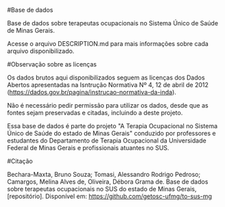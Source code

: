 #Base de dados

Base de dados sobre terapeutas ocupacionais no Sistema Único de Saúde de Minas Gerais. 

Acesse o arquivo DESCRIPTION.md para mais informações sobre cada arquivo disponibilizado.

#Observação sobre as licenças

Os dados brutos aqui disponibilizados seguem as licenças dos Dados Abertos apresentadas na Isntrução Normativa Nº 4, 12 de abril de 2012 (https://dados.gov.br/pagina/instrucao-normativa-da-inda).

Não é necessário pedir permissão para utilizar os dados, desde que as fontes sejam preservadas e citadas, incluindo a deste projeto.

Essa base de dados é parte do projeto "A Terapia Ocupacional no Sistema Único de Saúde do estado de Minas Gerais" conduzido por professores e estudantes do Departamento de Terapia Ocupacional da Universidade Federal de Minas Gerais e profissionais atuantes no SUS.

#Citação

Bechara-Maxta, Bruno Souza; Tomasi, Alessandro Rodrigo Pedroso; Camargos, Melina Alves de, Oliveira, Débora Grama de. Base de dados sobre terapeutas ocupacionais no SUS do estado de Minas Gerais, [repositório]. Disponível em: https://github.com/getosc-ufmg/to-sus-mg
